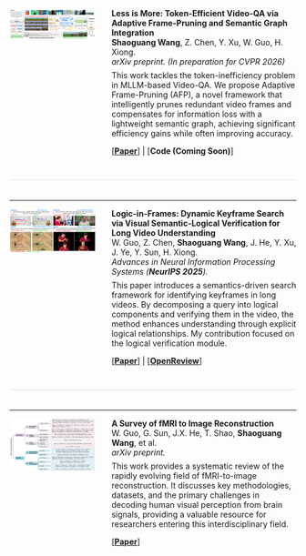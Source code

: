 <!-- #### Submitted

- <strong>S. Li</strong>, X. Yang*, A. Cao*, K. Fan, Y. Liu, C. Wang, and Q. Niu. LaNCoR: Label Noise-Contrastive Robust Learning for Seismic Signal Processing with Application to Microseismic Arrival Time Picking. <strong>Rej :)</strong> [[Code]](https://github.com/senli1073/LaNCor)

#### Published

- X. Yang, <strong>S. Li</strong>, A. Cao*, C. Wang*, Y. Liu, X. Bai, and Q. Niu (2024). Deep Transfer Learning for P-wave Arrival Identification and Automatic Seismic Source Location in Underground Mines. <strong>International Journal of Rock Mechanics and Mining Sciences</strong>. [[Paper]](https://doi.org/10.1016/j.ijrmms.2024.105888)

- <strong>S. Li</strong>, X. Yang*, A. Cao*, C. Wang, Y. Liu, Y. Liu, and Q. Niu (2024). SeisT: A Foundational Deep-Learning Model for Earthquake Monitoring Tasks. <strong>IEEE Transactions on Geoscience and Remote Sensing</strong>. [[Paper]](https://doi.org/10.1109/TGRS.2024.3371503) [[Code]](https://github.com/senli1073/SeisT)

- A. Cao, X. Yang, C. Wang*, <strong>S. Li</strong>, Y. Liu, L. Dou, and Q. Niu (2023). High-Precision Phase Picking and Automatic Source Locating Method for Seismicity in Mines Based on Deep Transfer Learning. <strong>Journal of China Coal Society</strong>. [[Paper]](https://doi.org/10.13225/j.cnki.jccs.2023.0095)

- A. Cao, Y. Liu, X. Yang*, <strong>S. Li</strong>, C. Wang, X. Bai, and Y. Liu (2022). Physical Index and Data Fusion-Driven Method for Coal Burst Prediction in Time Sequence. <strong>Journal of China Coal Society</strong>. [[Paper]](https://doi.org/10.13225/j.cnki.jccs.2022.0680)

- X. Yang, X. Yu, C. Zhang, <strong>S. Li</strong>, and Q. Niu (2021). MineGPS: Battery-Free Localization Base Station for Coal Mine Environment. <strong>IEEE Communications Letters</strong>. [[Paper]](https://doi.org/10.1109/LCOMM.2021.3081593)
 -->

<!-- ### Preprints

- **Shaoguang Wang**, Z. Chen, Y. Xu, W. Guo, H. Xiong. (2025). Less is More: Token-Efficient Video-QA via Adaptive Frame-Pruning and Semantic Graph Integration. *arXiv preprint arXiv:2508.03337*. (In preparation for CVPR 2026) [[Paper]](https://arxiv.org/abs/2508.03337)

### Conference Papers

- W. Guo, Z. Chen, **Shaoguang Wang**, J. He, Y. Xu, J. Ye, Y. Sun, H. Xiong. (2025). Logic-in-Frames: Dynamic Keyframe Search via Visual Semantic-Logical Verification for Long Video Understanding. In *Advances in Neural Information Processing Systems (NeurIPS 2025)*. [[Paper]](https://arxiv.org/abs/2503.13139)

### Surveys

- W. Guo, G. Sun, J.X. He, T. Shao, **Shaoguang Wang**, et al. (2025). A Survey of fMRI to Image Reconstruction. *arXiv preprint arXiv:2502.16861*. [[Paper]](https://arxiv.org/abs/2502.16861) -->

<!-- ---
layout: default
---

## Publications

--- -->

<!-- <div style="display: flex; margin-bottom: 2em;">
    <div style="flex: 0 0 30%; margin-right: 2em;">
        <img src="/static/assets/img/less_is_more_figure.png" alt="Less is More Diagram" style="width: 100%;">
    </div>
    <div style="flex: 1;">
        <strong>Less is More: Token-Efficient Video-QA via Adaptive Frame-Pruning and Semantic Graph Integration</strong><br>
        <strong>Shaoguang Wang</strong>, Z. Chen, Y. Xu, W. Guo, H. Xiong.<br>
        <em>arXiv preprint arXiv:2508.03337. (In preparation for CVPR 2026)</em><br>
        <p>This work tackles the token-inefficiency problem in MLLM-based Video-QA. We propose Adaptive Frame-Pruning (AFP), a novel framework that intelligently prunes redundant video frames and compensates for information loss with a lightweight semantic graph, achieving significant efficiency gains while often improving accuracy.</p>
        [<strong>Paper</strong>](https://arxiv.org/abs/2508.03337) | [<strong>Code (Coming Soon)</strong>]
    </div>
</div>

---

<div style="display: flex; margin-bottom: 2em;">
    <div style="flex: 0 0 30%; margin-right: 2em;">
        <img src="/static/assets/img/logic_in_frames_figure.png" alt="Logic-in-Frames Diagram" style="width: 100%;">
    </div>
    <div style="flex: 1;">
        <strong>Logic-in-Frames: Dynamic Keyframe Search via Visual Semantic-Logical Verification for Long Video Understanding</strong><br>
        W. Guo, Z. Chen, <strong>Shaoguang Wang</strong>, J. He, Y. Xu, J. Ye, Y. Sun, H. Xiong.<br>
        <em>Advances in Neural Information Processing Systems (<strong>NeurIPS 2025</strong>).</em><br>
        <p>This paper introduces a semantics-driven search framework for identifying keyframes in long videos. By decomposing a query into logical components and verifying them in the video, the method enhances understanding through explicit logical relationships. My contribution focused on the logical verification module.</p>
        [<strong>Paper</strong>](https://arxiv.org/abs/2503.13139) | [<strong>OpenReview</strong>](https://openreview.net/forum?id=yONFNHGoeP)
    </div>
</div>

---

<div style="display: flex; margin-bottom: 2em;">
    <div style="flex: 0 0 30%; margin-right: 2em;">
        <img src="/static/assets/img/fmri_survey_figure.png" alt="fMRI Survey Diagram" style="width: 100%;">
    </div>
    <div style="flex: 1;">
        <strong>A Survey of fMRI to Image Reconstruction</strong><br>
        W. Guo, G. Sun, J.X. He, T. Shao, <strong>Shaoguang Wang</strong>, et al.<br>
        <em>arXiv preprint arXiv:2502.16861.</em><br>
        <p>This work provides a systematic review of the rapidly evolving field of fMRI-to-image reconstruction. It discusses key methodologies, datasets, and the primary challenges in decoding human visual perception from brain signals, providing a valuable resource for researchers entering this interdisciplinary field.</p>
        [<strong>Paper</strong>](https://arxiv.org/abs/2502.16861)
    </div>
</div> -->

<!-- Publication 1: Your First-Author Paper -->
<div style="display: flex; align-items: flex-start; margin-bottom: 2.5em; border-bottom: 1px solid #e0e0e0; padding-bottom: 2em;">
    <div style="flex: 0 0 30%; margin-right: 2em;">
        <img src="/static/assets/img/less_is_more_figure.png" alt="Less is More Diagram" style="width: 100%; border-radius: 5px;">
    </div>
    <div style="flex: 1;">
        <strong>Less is More: Token-Efficient Video-QA via Adaptive Frame-Pruning and Semantic Graph Integration</strong><br>
        <strong>Shaoguang Wang</strong>, Z. Chen, Y. Xu, W. Guo, H. Xiong.<br>
        <em>arXiv preprint. (In preparation for CVPR 2026)</em><br>
        <p style="margin-top: 0.5em;">
        This work tackles the token-inefficiency problem in MLLM-based Video-QA. We propose Adaptive Frame-Pruning (AFP), a novel framework that intelligently prunes redundant video frames and compensates for information loss with a lightweight semantic graph, achieving significant efficiency gains while often improving accuracy.
        </p>
        <p style="margin-top: 1em;">
        [<strong><a href="https://arxiv.org/abs/2508.03337" target="_blank">Paper</a></strong>] | [<strong>Code (Coming Soon)</strong>]
        </p>
    </div>
</div>

---

<!-- Publication 2: Your NeurIPS Paper -->
<div style="display: flex; align-items: flex-start; margin-bottom: 2.5em; border-bottom: 1px solid #e0e0e0; padding-bottom: 2em;">
    <div style="flex: 0 0 30%; margin-right: 2em;">
        <img src="/static/assets/img/logic_in_frames_figure.png" alt="Logic-in-Frames Diagram" style="width: 100%; border-radius: 5px;">
    </div>
    <div style="flex: 1;">
        <strong>Logic-in-Frames: Dynamic Keyframe Search via Visual Semantic-Logical Verification for Long Video Understanding</strong><br>
        W. Guo, Z. Chen, <strong>Shaoguang Wang</strong>, J. He, Y. Xu, J. Ye, Y. Sun, H. Xiong.<br>
        <em>Advances in Neural Information Processing Systems (<strong>NeurIPS 2025</strong>).</em><br>
        <p style="margin-top: 0.5em;">
        This paper introduces a semantics-driven search framework for identifying keyframes in long videos. By decomposing a query into logical components and verifying them in the video, the method enhances understanding through explicit logical relationships. My contribution focused on the logical verification module.
        </p>
        <p style="margin-top: 1em;">
        [<strong><a href="https://arxiv.org/abs/2503.13139" target="_blank">Paper</a></strong>] | [<strong><a href="https://openreview.net/forum?id=yONFNHGoeP" target="_blank">OpenReview</a></strong>]
        </p>
    </div>
</div>

---

<!-- Publication 3: Your Survey Paper -->
<div style="display: flex; align-items: flex-start; margin-bottom: 2.5em;">
    <div style="flex: 0 0 30%; margin-right: 2em;">
        <img src="/static/assets/img/fmri_survey_figure.png" alt="fMRI Survey Diagram" style="width: 100%; border-radius: 5px;">
    </div>
    <div style="flex: 1;">
        <strong>A Survey of fMRI to Image Reconstruction</strong><br>
        W. Guo, G. Sun, J.X. He, T. Shao, <strong>Shaoguang Wang</strong>, et al.<br>
        <em>arXiv preprint.</em><br>
        <p style="margin-top: 0.5em;">
        This work provides a systematic review of the rapidly evolving field of fMRI-to-image reconstruction. It discusses key methodologies, datasets, and the primary challenges in decoding human visual perception from brain signals, providing a valuable resource for researchers entering this interdisciplinary field.
        </p>
        <p style="margin-top: 1em;">
        [<strong><a href="https://arxiv.org/abs/2502.16861" target="_blank">Paper</a></strong>]
        </p>
    </div>
</div>

